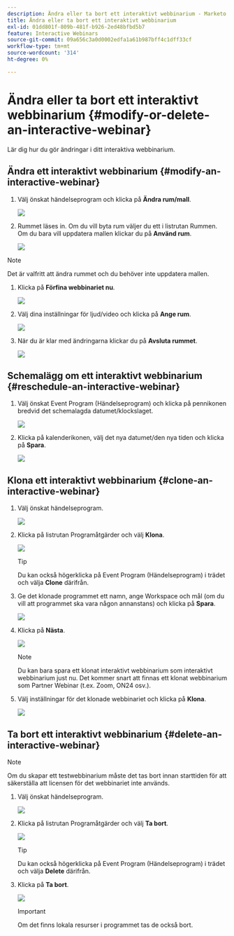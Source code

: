 ```yaml
---
description: Ändra eller ta bort ett interaktivt webbinarium - Marketo Docs - produktdokumentation
title: Ändra eller ta bort ett interaktivt webbinarium
exl-id: 01dd801f-809b-481f-b926-2ed48bfbd5b7
feature: Interactive Webinars
source-git-commit: 09a656c3a0d0002edfa1a61b987bff4c1dff33cf
workflow-type: tm+mt
source-wordcount: '314'
ht-degree: 0%

---
```


# Ändra eller ta bort ett interaktivt webbinarium {#modify-or-delete-an-interactive-webinar}

Lär dig hur du gör ändringar i ditt interaktiva webbinarium.

## Ändra ett interaktivt webbinarium {#modify-an-interactive-webinar}

1. Välj önskat händelseprogram och klicka på **Ändra rum/mall**.

   ![](assets/modify-or-delete-an-interactive-webinar-1.png)

1. Rummet läses in. Om du vill byta rum väljer du ett i listrutan Rummen. Om du bara vill uppdatera mallen klickar du på **Använd rum**.

   ![](assets/modify-or-delete-an-interactive-webinar-2.png)

>[!NOTE]
>
>Det är valfritt att ändra rummet och du behöver inte uppdatera mallen.

1. Klicka på **Förfina webbinariet nu**.

   ![](assets/modify-or-delete-an-interactive-webinar-3.png)

1. Välj dina inställningar för ljud/video och klicka på **Ange rum**.

   ![](assets/modify-or-delete-an-interactive-webinar-4.png)

1. När du är klar med ändringarna klickar du på **Avsluta rummet**.

   ![](assets/modify-or-delete-an-interactive-webinar-5.png)

## Schemalägg om ett interaktivt webbinarium {#reschedule-an-interactive-webinar}

1. Välj önskat Event Program (Händelseprogram) och klicka på pennikonen bredvid det schemalagda datumet/klockslaget.

   ![](assets/modify-or-delete-an-interactive-webinar-6.png)

1. Klicka på kalenderikonen, välj det nya datumet/den nya tiden och klicka på **Spara**.

   ![](assets/modify-or-delete-an-interactive-webinar-7.png)

## Klona ett interaktivt webbinarium {#clone-an-interactive-webinar}

1. Välj önskat händelseprogram.

   ![](assets/modify-or-delete-an-interactive-webinar-8.png)

1. Klicka på listrutan Programåtgärder och välj **Klona**.

   ![](assets/modify-or-delete-an-interactive-webinar-9.png)

   >[!TIP]
   >
   >Du kan också högerklicka på Event Program (Händelseprogram) i trädet och välja **Clone** därifrån.

1. Ge det klonade programmet ett namn, ange Workspace och mål (om du vill att programmet ska vara någon annanstans) och klicka på **Spara**.

   ![](assets/modify-or-delete-an-interactive-webinar-10.png)

1. Klicka på **Nästa**.

   ![](assets/modify-or-delete-an-interactive-webinar-11.png)

   >[!NOTE]
   >
   >Du kan bara spara ett klonat interaktivt webbinarium som interaktivt webbinarium just nu. Det kommer snart att finnas ett klonat webbinarium som Partner Webinar (t.ex. Zoom, ON24 osv.).

1. Välj inställningar för det klonade webbinariet och klicka på **Klona**.

   ![](assets/modify-or-delete-an-interactive-webinar-12.png)

## Ta bort ett interaktivt webbinarium {#delete-an-interactive-webinar}

>[!NOTE]
>
>Om du skapar ett testwebbinarium måste det tas bort innan starttiden för att säkerställa att licensen för det webbinariet inte används.

1. Välj önskat händelseprogram.

   ![](assets/modify-or-delete-an-interactive-webinar-13.png)

1. Klicka på listrutan Programåtgärder och välj **Ta bort**.

   ![](assets/modify-or-delete-an-interactive-webinar-14.png)

   >[!TIP]
   >
   >Du kan också högerklicka på Event Program (Händelseprogram) i trädet och välja **Delete** därifrån.

1. Klicka på **Ta bort**.

   ![](assets/modify-or-delete-an-interactive-webinar-15.png)

   >[!IMPORTANT]
   >
   >Om det finns lokala resurser i programmet tas de också bort.
